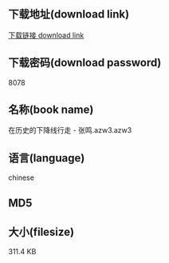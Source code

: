 ## 下载地址(download link)
[下载链接 download link](https://tutu365.netlify.app/?s=%E5%9C%A8%E5%8E%86%E5%8F%B2%E7%9A%84%E4%B8%8B%E9%99%8D%E7%BA%BF%E8%A1%8C%E8%B5%B0+-+%E5%BC%A0%E9%B8%A3.azw3)

## 下载密码(download password)
8078

## 名称(book name)
在历史的下降线行走 - 张鸣.azw3.azw3

## 语言(language)
chinese

## MD5


## 大小(filesize)
311.4 KB
